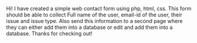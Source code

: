 Hi! I have created a simple web contact form using php, html, css.
This form should be able to collect Full name of the user, email-id of the user, their issue and issue type. Also send this information to a second page where they can either add them into a database or edit and add them into a database. Thanks for checking out!
